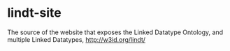 # lindt-site
The source of the website that exposes the Linked Datatype Ontology, and multiple Linked Datatypes, http://w3id.org/lindt/

